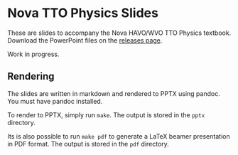 # Nova TTO Physics Slides

These are slides to accompany the Nova HAVO/WVO TTO Physics textbook.
Download the PowerPoint files on the
[releases page](https://github.com/maybeetree/nova-tto-physics-slides/releases).

Work in progress.

## Rendering

The slides are written in markdown
and rendered to PPTX using pandoc.
You must have pandoc installed.

To render to PPTX, simply run `make`.
The output is stored in the `pptx` directory.

Its is also possible to run `make pdf`
to generate a LaTeX beamer presentation in PDF format.
The output is stored in the `pdf` directory.

